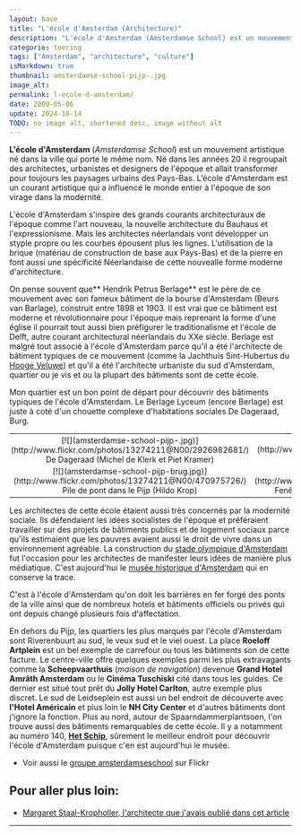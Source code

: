 ```yaml
---
layout: base
title: "L'école d'Amsterdam (Architecture)"
description: "L'école d'Amsterdam (Amsterdamse School) est un mouvement artistique né dans la ville qui porte le même nom. Né dans les années 20 il regroupait des archit"
categorie: toering
tags: ["Amsterdam", "architecture", "culture"]
isMarkdown: true
thumbnail: amsterdamse-school-pijp-.jpg
image_alt: 
permalink: l-ecole-d-amsterdam/
date: 2009-05-06
update: 2024-10-14
TODO: no image alt, shortened desc, image without alt
---
```


**L'école d'Amsterdam** (*Amsterdamse School*) est un mouvement artistique né dans la ville qui porte le même nom. Né dans les années 20 il regroupait des architectes, urbanistes et designers de l'époque et allait transformer pour toujours les paysages urbains des Pays-Bas. L'école d'Amsterdam est un courant artistique qui a influencé le monde entier à l'époque de son virage dans la modernité.

L'école d'Amsterdam s'inspire des grands courants architecturaux de l'époque comme l'art nouveau, la nouvelle architecture du Bauhaus et l'expressionisme. Mais les architectes néerlandais vont développer un styple propre ou les courbes épousent plus les lignes. L'utilisation de la brique (matériau de construction de base aux Pays-Bas) et de la pierre en font aussi une spécificité Néerlandaise de cette nouvealle forme moderne d'architecture.

On pense souvent que** Hendrik Petrus Berlage** est le père de ce mouvement avec son fameux bâtiment de la bourse d'Amsterdam (Beurs van Barlage), construit entre 1898 et 1903. Il est vrai que ce bâtiment est moderne et révolutionnaire pour l'époque mais reprenant la forme d'une église il pourrait tout aussi bien préfigurer le traditionalisme et l'école de Delft, autre courant architectural néerlandais du XXe siècle. Berlage est malgré tout associé à l'école d'Amsterdam parce qu'il a été l'architecte de bâtiment typiques de ce mouvement (comme la Jachthuis Sint-Hubertus du [Hooge Veluwe](/paasdagen-in-amsterdam)) et qu'il a été l'architecte urbaniste du sud d'Amsterdam, quartier ou je vis et ou la plupart des bâtiments sont de cette école.

Mon quartier est un bon point de départ pour découvrir des bâtiments typiques de l'école d'Amsterdam. Le Berlage Lyceum (encore Berlage) est juste à coté d'un chouette complexe d'habitations sociales De Dageraad, Burg.


<!-- HTML -->
<table align=center cellpadding=3><tr><td align=center style="padding:0; margin:0;">
<!-- / HTML -->
[![](amsterdamse-school-pijp-.jpg)](http://www.flickr.com/photos/13274211@N00/2926982681/)  
De Dageraad (Michel de Klerk et Piet Kramer)
<!-- HTML -->
</td><td align=center>
<!-- / HTML -->
[![](amsterdamse-school-pijp-brug-.jpg)](http://www.flickr.com/photos/13274211@N00/470975732/)  
Pile de pont dans le Pijp (Hildo Krop)
<!-- HTML -->
</td></tr>
<tr><td align=center>
<!-- / HTML -->
[![](amsterdamse-school-pijp-brug.jpg)](http://www.flickr.com/photos/13274211@N00/470975726/)  
Pile de pont dans le Pijp (Hildo Krop)
<!-- HTML -->
</td><td align=center>
<!-- / HTML -->
[![](amsterdamse-school-pijp.jpg)](http://www.flickr.com/photos/13274211@N00/2916456214/)  
Fenêtre du Dageraad (Michel de Klerk et Piet Kramer)
<!-- HTML -->
</td></tr>
</table>
<!-- / HTML -->


Les architectes de cette école étaient aussi très concernés par la modernité sociale. Ils défendaient les idées socialistes de l'époque et préféraient travailler sur des projets de bâtiments publics et de logement sociaux parce qu'ils estimaient que les pauvres avaient aussi le droit de vivre dans un environnement agréable. La construction du [stade olympique d'Amsterdam](/amsterdam-ville-olympique) fut l'occasion pour les architectes de manifester leurs idées de manière plus médiatique. C'est aujourd'hui le [musée historique d'Amsterdam](/gratis-week-in-ahm) qui en conserve la trace.

C'est à l'école d'Amsterdam qu'on doit les barrières en fer forgé des ponts de la ville ainsi que de nombreux hotels et bâtiments officiels ou privés qui ont depuis changé plusieurs fois d'affectation.

En dehors du Pijp, les quartiers les plus marqués par l'école d'Amsterdam sont Riverenbuurt au sud, le veux sud et le viel ouest. La place **Roeloff Artplein** est un bel exemple de carrefour ou tous les bâtiments son de cette facture. Le centre-ville offre quelques exemples parmi les plus extravagants comme la **Scheepvaarthuis** (*maison de navigation*) devenue **Grand Hotel Amrâth Amsterdam** ou le **Cinéma Tuschiski** cité dans tous les guides. Ce dernier est situé tout prêt du **Jolly Hotel Carlton**, autre exemple plus discret. Le sud de Leidseplein est aussi un bel endroit de découverte avec **l'Hotel Américain** et plus loin le **NH City Center** et d'autres bâtiments dont j'ignore la fonction. Plus au nord, autour de Spaarndammerplantsoen, l'on trouve aussi des bâtiments remarquables de cette école. Il y a notamment au numéro 140, **[Het Schip](http://www.hetschip.nl/hetschip/index.php/nl/contact)**, sûrement le meilleur endroit pour découvrir l'école d'Amsterdam puisque c'en est aujourd'hui le musée.

* Voir aussi le [groupe amsterdamseschool](http://www.flickr.com/groups/amsterdamseschool/pool/) sur Flickr

## Pour aller plus loin:

- [Margaret Staal-Kropholler, l'architecte que j'avais oublié dans cet article](/Margaret-Kropholler-Holendrechtstraat)
---
<!-- post notes:
http://www.flickr.com/groups/amsterdamseschool/pool/
--->
